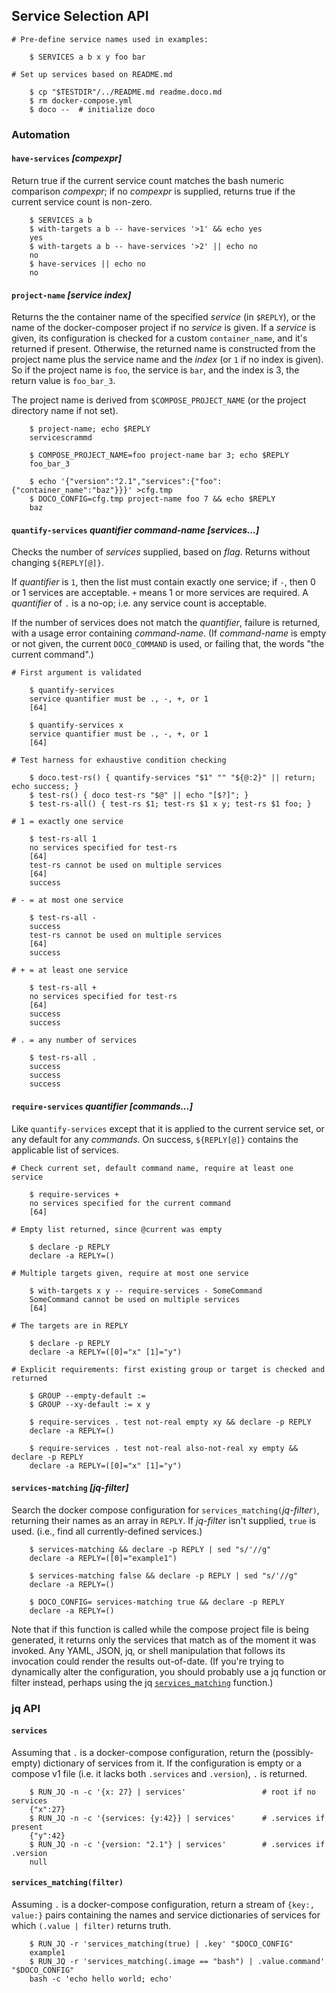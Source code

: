 ## Service Selection API

~~~shell
# Pre-define service names used in examples:

    $ SERVICES a b x y foo bar

# Set up services based on README.md

    $ cp "$TESTDIR"/../README.md readme.doco.md
    $ rm docker-compose.yml
    $ doco --  # initialize doco
~~~

### Automation

#### `have-services` *[compexpr]*

Return true if the current service count matches the bash numeric comparison *compexpr*; if no *compexpr* is supplied, returns true if the current service count is non-zero.

~~~shell
    $ SERVICES a b
    $ with-targets a b -- have-services '>1' && echo yes
    yes
    $ with-targets a b -- have-services '>2' || echo no
    no
    $ have-services || echo no
    no
~~~

#### `project-name` *[service index]*

Returns the the container name of the specified *service* (in `$REPLY`), or the name of the docker-composer project if no *service* is given.  If a *service* is given, its configuration is checked for a custom `container_name`, and it's returned if present.  Otherwise, the returned name is constructed from the project name plus the service name and the *index* (or `1` if no index is given).  So if the project name is `foo`, the service is `bar`, and the index is 3, the return value is `foo_bar_3`.

The project name is derived from  `$COMPOSE_PROJECT_NAME` (or the project directory name if not set).

~~~shell
    $ project-name; echo $REPLY
    servicescrammd

    $ COMPOSE_PROJECT_NAME=foo project-name bar 3; echo $REPLY
    foo_bar_3

    $ echo '{"version":"2.1","services":{"foo":{"container_name":"baz"}}}' >cfg.tmp
    $ DOCO_CONFIG=cfg.tmp project-name foo 7 && echo $REPLY
    baz
~~~

#### `quantify-services` *quantifier command-name [services...]*

Checks the number of *services* supplied, based on *flag*.  Returns without changing `${REPLY[@]}`.

If *quantifier* is `1`, then the list must contain exactly one service; if `-`, then 0 or 1 services are acceptable.  `+` means 1 or more services are required.  A *quantifier* of `.` is a no-op; i.e. any service count is acceptable.

If the number of services does not match the *quantifier*, failure is returned, with a usage error containing *command-name*.  (If *command-name* is empty or not given, the current `DOCO_COMMAND` is used, or failing that, the words "the current command".)

~~~shell
# First argument is validated

    $ quantify-services
    service quantifier must be ., -, +, or 1
    [64]

    $ quantify-services x
    service quantifier must be ., -, +, or 1
    [64]

# Test harness for exhaustive condition checking

    $ doco.test-rs() { quantify-services "$1" "" "${@:2}" || return; echo success; }
    $ test-rs() { doco test-rs "$@" || echo "[$?]"; }
    $ test-rs-all() { test-rs $1; test-rs $1 x y; test-rs $1 foo; }

# 1 = exactly one service

    $ test-rs-all 1
    no services specified for test-rs
    [64]
    test-rs cannot be used on multiple services
    [64]
    success

# - = at most one service

    $ test-rs-all -
    success
    test-rs cannot be used on multiple services
    [64]
    success

# + = at least one service

    $ test-rs-all +
    no services specified for test-rs
    [64]
    success
    success

# . = any number of services

    $ test-rs-all .
    success
    success
    success
~~~

#### `require-services` *quantifier [commands...]*

Like `quantify-services` except that it is applied to the current service set, or any default for any *commands*.  On success, `${REPLY[@]}` contains the applicable list of services.

~~~shell
# Check current set, default command name, require at least one service

    $ require-services +
    no services specified for the current command
    [64]

# Empty list returned, since @current was empty

    $ declare -p REPLY
    declare -a REPLY=()

# Multiple targets given, require at most one service

    $ with-targets x y -- require-services - SomeCommand
    SomeCommand cannot be used on multiple services
    [64]

# The targets are in REPLY

    $ declare -p REPLY
    declare -a REPLY=([0]="x" [1]="y")

# Explicit requirements: first existing group or target is checked and returned

    $ GROUP --empty-default :=
    $ GROUP --xy-default := x y

    $ require-services . test not-real empty xy && declare -p REPLY
    declare -a REPLY=()

    $ require-services . test not-real also-not-real xy empty && declare -p REPLY
    declare -a REPLY=([0]="x" [1]="y")
~~~

#### `services-matching` *[jq-filter]*

Search the docker compose configuration for `services_matching(`*jq-filter*`)`, returning their names as an array in `REPLY`.  If *jq-filter* isn't supplied, `true` is used.  (i.e., find all currently-defined services.)

~~~shell
    $ services-matching && declare -p REPLY | sed "s/'//g"
    declare -a REPLY=([0]="example1")

    $ services-matching false && declare -p REPLY | sed "s/'//g"
    declare -a REPLY=()

    $ DOCO_CONFIG= services-matching true && declare -p REPLY
    declare -a REPLY=()
~~~

Note that if this function is called while the compose project file is being generated, it returns only the services that match as of the moment it was invoked.  Any YAML, JSON, jq, or shell manipulation that follows its invocation could render the results out-of-date.  (If you're trying to dynamically alter the configuration, you should probably use a jq function or filter instead, perhaps using the jq [`services_matching`](#services_matchingfilter) function.)

### jq API

#### `services`

Assuming that `.` is a docker-compose configuration, return the (possibly-empty) dictionary of services from it.  If the configuration is empty or a compose v1 file (i.e. it lacks both `.services` and `.version`), `.` is returned.

~~~shell
    $ RUN_JQ -n -c '{x: 27} | services'                 # root if no services
    {"x":27}
    $ RUN_JQ -n -c '{services: {y:42}} | services'      # .services if present
    {"y":42}
    $ RUN_JQ -n -c '{version: "2.1"} | services'        # .services if .version
    null
~~~

#### `services_matching(filter)`

Assuming `.` is a docker-compose configuration, return a stream of `{key:, value:}` pairs containing the names and service dictionaries of services for which `(.value | filter)` returns truth.

~~~shell
    $ RUN_JQ -r 'services_matching(true) | .key' "$DOCO_CONFIG"
    example1
    $ RUN_JQ -r 'services_matching(.image == "bash") | .value.command' "$DOCO_CONFIG"
    bash -c 'echo hello world; echo'
~~~